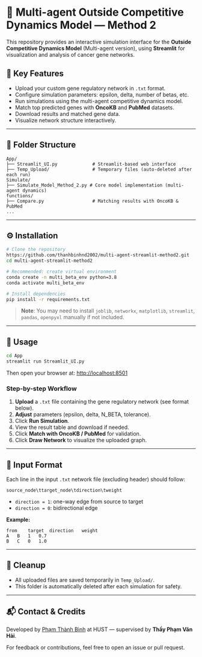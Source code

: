 # 🧬 Multi-agent Outside Competitive Dynamics Model — Method 2

This repository provides an interactive simulation interface for the **Outside Competitive Dynamics Model** (Multi-agent version), using **Streamlit** for visualization and analysis of cancer gene networks.

## 📌 Key Features
- Upload your custom gene regulatory network in `.txt` format.
- Configure simulation parameters: epsilon, delta, number of betas, etc.
- Run simulations using the multi-agent competitive dynamics model.
- Match top predicted genes with **OncoKB** and **PubMed** datasets.
- Download results and matched gene data.
- Visualize network structure interactively.

---

## 📁 Folder Structure
```
App/
├── Streamlit_UI.py             # Streamlit-based web interface
├── Temp_Upload/                # Temporary files (auto-deleted after each run)
Simulate/
├── Simulate_Model_Method_2.py # Core model implementation (multi-agent dynamics)
functions/
├── Compare.py                  # Matching results with OncoKB & PubMed
...
```

---

## ⚙️ Installation
```bash
# Clone the repository
https://github.com/thanhbinhnd2002/multi-agent-streamlit-method2.git
cd multi-agent-streamlit-method2

# Recommended: create virtual environment
conda create -n multi_beta_env python=3.8
conda activate multi_beta_env

# Install dependencies
pip install -r requirements.txt
```

> **Note**: You may need to install `joblib`, `networkx`, `matplotlib`, `streamlit`, `pandas`, `openpyxl` manually if not included.

---

## 🚀 Usage
```bash
cd App
streamlit run Streamlit_UI.py
```

Then open your browser at: [http://localhost:8501](http://localhost:8501)

### Step-by-step Workflow
1. **Upload** a `.txt` file containing the gene regulatory network (see format below).
2. **Adjust** parameters (epsilon, delta, N_BETA, tolerance).
3. Click **Run Simulation**.
4. View the result table and download if needed.
5. Click **Match with OncoKB / PubMed** for validation.
6. Click **Draw Network** to visualize the uploaded graph.

---

## 📄 Input Format
Each line in the input `.txt` network file (excluding header) should follow:
```
source_node\ttarget_node\tdirection\tweight
```
- `direction = 1`: one-way edge from source to target
- `direction = 0`: bidirectional edge

**Example:**
```
from	target	direction	weight
A	B	1	0.7
B	C	0	1.0
```

---

## 🧹 Cleanup
- All uploaded files are saved temporarily in `Temp_Upload/`.
- This folder is automatically deleted after each simulation for safety.

---

## 📬 Contact & Credits
Developed by [Phạm Thành Bình](https://github.com/thanhbinhnd2002) at HUST — supervised by **Thầy Phạm Văn Hải**.

For feedback or contributions, feel free to open an issue or pull request.
